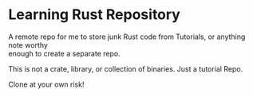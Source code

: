 # Learning Rust Repository

A remote repo for me to store junk Rust code from Tutorials, or anything note worthy  
enough to create a separate repo.

This is not a crate, library, or collection of binaries. Just a tutorial Repo.

Clone at your own risk!
